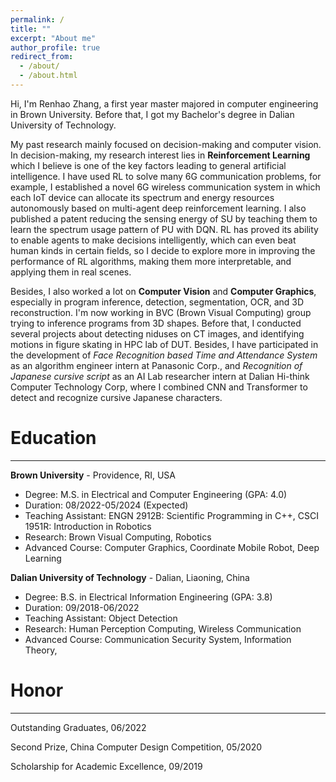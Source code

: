 ```yaml
---
permalink: /
title: ""
excerpt: "About me"
author_profile: true
redirect_from: 
  - /about/
  - /about.html
---
```


Hi, I'm Renhao Zhang, a first year master majored in computer engineering in Brown University. Before that, I got my Bachelor's degree in Dalian University of Technology.

My past research mainly focused on decision-making and computer vision. In decision-making, my research interest lies in **Reinforcement Learning** which I believe is one of the key factors leading to general artificial intelligence. I have used RL to solve many 6G communication problems, for example, I established a novel 6G wireless communication system in which each IoT device can allocate its spectrum and energy resources autonomously based on multi-agent deep reinforcement learning. I also published a patent reducing the sensing energy of SU by teaching them to learn the spectrum usage pattern of PU with DQN. RL has proved its ability to enable agents to make decisions intelligently, which can even beat human kinds in certain fields, so I decide to explore more in improving the performance of RL algorithms, making them more interpretable, and applying them in real scenes.

Besides, I also worked a lot on **Computer Vision** and **Computer Graphics**, especially in program inference, detection, segmentation, OCR, and 3D reconstruction. I'm now working in BVC (Brown Visual Computing) group trying to inference programs from 3D shapes. Before that, I conducted several projects about detecting niduses on CT images, and identifying motions in figure skating in HPC lab of DUT. Besides, I have participated in the development of *Face Recognition based Time and Attendance System* as an algorithm engineer intern at Panasonic Corp., and *Recognition of Japanese cursive script* as an AI Lab researcher intern at Dalian Hi-think Computer Technology Corp, where I combined CNN and Transformer to detect and recognize cursive Japanese characters.

Education
======
---

**Brown University** - Providence, RI, USA
- Degree: M.S. in Electrical and Computer Engineering (GPA: 4.0)
- Duration: 08/2022-05/2024 (Expected)
- Teaching Assistant: ENGN 2912B: Scientific Programming in C++, CSCI 1951R: Introduction in Robotics
- Research: Brown Visual Computing, Robotics
- Advanced Course: Computer Graphics, Coordinate Mobile Robot, Deep Learning


**Dalian University of Technology** - Dalian, Liaoning, China
- Degree: B.S. in Electrical Information Engineering (GPA: 3.8)
- Duration: 09/2018-06/2022
- Teaching Assistant: Object Detection
- Research: Human Perception Computing, Wireless Communication
- Advanced Course: Communication Security System, Information Theory, 


Honor
======
---
Outstanding Graduates, 06/2022

Second Prize, China Computer Design Competition, 05/2020

Scholarship for Academic Excellence, 09/2019

